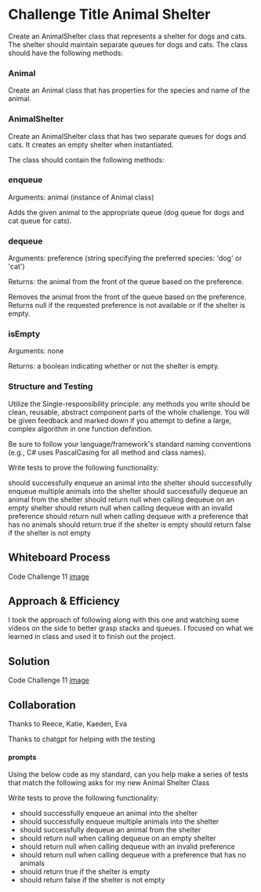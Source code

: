 # Challenge Title Animal Shelter

Create an AnimalShelter class that represents a shelter for dogs and cats. The shelter should maintain separate queues for dogs and cats. The class should have the following methods:

### Animal
Create an Animal class that has properties for the species and name of the animal.

### AnimalShelter
Create an AnimalShelter class that has two separate queues for dogs and cats. It creates an empty shelter when instantiated.

The class should contain the following methods:

### enqueue
Arguments: animal (instance of Animal class)

Adds the given animal to the appropriate queue (dog queue for dogs and cat queue for cats).

### dequeue
Arguments: preference (string specifying the preferred species: 'dog' or 'cat')

Returns: the animal from the front of the queue based on the preference.

Removes the animal from the front of the queue based on the preference.
Returns null if the requested preference is not available or if the shelter is empty.

### isEmpty
Arguments: none

Returns: a boolean indicating whether or not the shelter is empty.

### Structure and Testing
Utilize the Single-responsibility principle: any methods you write should be clean, reusable, abstract component parts of the whole challenge. You will be given feedback and marked down if you attempt to define a large, complex algorithm in one function definition.

Be sure to follow your language/framework's standard naming conventions (e.g., C# uses PascalCasing for all method and class names).

Write tests to prove the following functionality:

should successfully enqueue an animal into the shelter
should successfully enqueue multiple animals into the shelter
should successfully dequeue an animal from the shelter
should return null when calling dequeue on an empty shelter
should return null when calling dequeue with an invalid preference
should return null when calling dequeue with a preference that has no animals
should return true if the shelter is empty
should return false if the shelter is not empty


## Whiteboard Process
  Code Challenge 11
[image](../assets/lab12.png)

## Approach & Efficiency

I took the approach of following along with this one and watching some videos on the side to better grasp stacks and queues. I focused on what we learned in class and used it to finish out the project.

## Solution
Code Challenge 11
[image](../assets/lab12tests.png)

## Collaboration

Thanks to Reece, Katie, Kaeden, Eva

Thanks to chatgpt for helping with the testing 

#### prompts

Using the below code as my standard, can you help make a series of tests that match the following asks for my new Animal Shelter Class

Write tests to prove the following functionality:

* should successfully enqueue an animal into the shelter
* should successfully enqueue multiple animals into the shelter
* should successfully dequeue an animal from the shelter
* should return null when calling dequeue on an empty shelter
* should return null when calling dequeue with an invalid preference
* should return null when calling dequeue with a preference that has no animals
* should return true if the shelter is empty
* should return false if the shelter is not empty